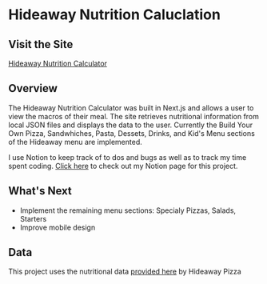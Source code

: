 # Hideaway Nutrition Caluclation

## Visit the Site

[Hideaway Nutrition Calculator](https://hideaway-nutrition-calculator.vercel.app/)

## Overview

The Hideaway Nutrition Calculator was built in Next.js and allows a user to view the macros of their meal. The site retrieves nutritional information from local JSON files and displays the data to the user. Currently the Build Your Own Pizza, Sandwhiches, Pasta, Dessets, Drinks, and Kid's Menu sections of the Hideaway menu are implemented.

I use Notion to keep track of to dos and bugs as well as to track my time spent coding. [Click here](https://dalyn-lambert.notion.site/7c81a0c1639c4b6f91a867dedb75a9cc) to check out my Notion page for this project.

## What's Next

- Implement the remaining menu sections: Specialy Pizzas, Salads, Starters
- Improve mobile design

## Data

This project uses the nutritional data [provided here](https://static1.squarespace.com/static/5cbf5a350cf57df7fb43982e/t/5f9ad90fa72176270b75b14e/1603983632082/Hideaway+Pizza+Nutrition+Information.pdf) by Hideaway Pizza

